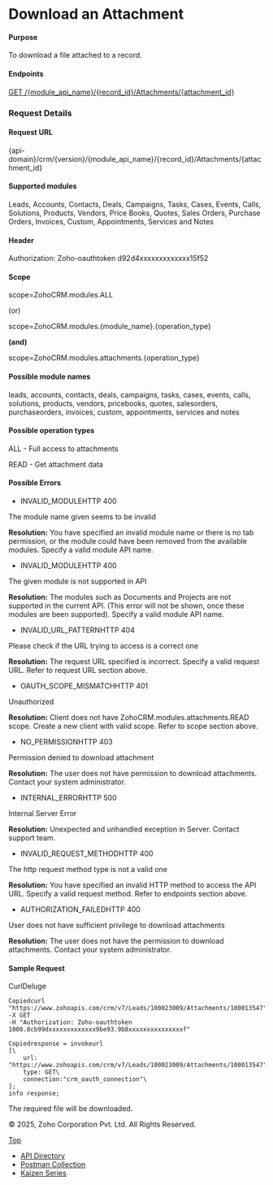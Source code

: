 
# Download an Attachment

#### Purpose

To download a file attached to a record.

#### Endpoints

[GET /{module\_api\_name}/{record\_id}/Attachments/{attachment\_id}](https://www.zoho.com/crm/developer/docs/api/v7/download-attachments.html)

### Request Details

#### Request URL

{api-domain}/crm/{version}/{module\_api\_name}/{record\_id}/Attachments/{attachment\_id}

#### Supported modules

Leads, Accounts, Contacts, Deals, Campaigns, Tasks, Cases, Events, Calls, Solutions, Products, Vendors, Price Books, Quotes, Sales Orders, Purchase Orders, Invoices, Custom, Appointments, Services and Notes

#### Header

Authorization: Zoho-oauthtoken d92d4xxxxxxxxxxxxx15f52

#### Scope

scope=ZohoCRM.modules.ALL

(or)

scope=ZohoCRM.modules.{module\_name}.{operation\_type}

**(and)**

scope=ZohoCRM.modules.attachments.{operation\_type}

#### Possible module names

leads, accounts, contacts, deals, campaigns, tasks, cases, events, calls, solutions, products, vendors, pricebooks, quotes, salesorders, purchaseorders, invoices, custom, appointments, services and notes

#### Possible operation types

ALL - Full access to attachments

READ - Get attachment data

#### Possible Errors

- INVALID\_MODULEHTTP 400



The module name given seems to be invalid

**Resolution:** You have specified an invalid module name or there is no tab permission, or the module could have been removed from the available modules. Specify a valid module API name.

- INVALID\_MODULEHTTP 400



The given module is not supported in API

**Resolution:** The modules such as Documents and Projects are not supported in the current API. (This error will not be shown, once these modules are been supported). Specify a valid module API name.

- INVALID\_URL\_PATTERNHTTP 404



Please check if the URL trying to access is a correct one

**Resolution:** The request URL specified is incorrect. Specify a valid request URL. Refer to request URL section above.

- OAUTH\_SCOPE\_MISMATCHHTTP 401



Unauthorized

**Resolution:** Client does not have ZohoCRM.modules.attachments.READ scope. Create a new client with valid scope. Refer to scope section above.

- NO\_PERMISSIONHTTP 403



Permission denied to download attachment

**Resolution:** The user does not have permission to download attachments. Contact your system administrator.

- INTERNAL\_ERRORHTTP 500



Internal Server Error

**Resolution:** Unexpected and unhandled exception in Server. Contact support team.

- INVALID\_REQUEST\_METHODHTTP 400



The http request method type is not a valid one

**Resolution:** You have specified an invalid HTTP method to access the API URL. Specify a valid request method. Refer to endpoints section above.

- AUTHORIZATION\_FAILEDHTTP 400



User does not have sufficient privilege to download attachments

**Resolution:** The user does not have the permission to download attachments. Contact your system administrator.


#### Sample Request

CurlDeluge

``` curl
Copiedcurl "https://www.zohoapis.com/crm/v7/Leads/100023009/Attachments/100013547"
-X GET
-H "Authorization: Zoho-oauthtoken 1000.8cb99dxxxxxxxxxxxxx9be93.9b8xxxxxxxxxxxxxxxf"
```

``` deluge
Copiedresponse = invokeurl
[\
	url: "https://www.zohoapis.com/crm/v7/Leads/100023009/Attachments/100013547"\
	type: GET\
	connection:"crm_oauth_connection"\
];
info response;
```

The required file will be downloaded.

© 2025, Zoho Corporation Pvt. Ltd. All Rights Reserved.

[Top](https://www.zoho.com/crm/developer/docs/api/v7/download-attachments.html#top)

- [API Directory](https://www.zoho.com/crm/developer/docs/api-directory.html?source_from=qlink_)
- [Postman Collection](https://www.postman.com/zohocrmdevelopers/workspace/zoho-crm-developers/overview?source_from=qlink_)
- [Kaizen Series](https://www.zoho.com/crm/developer/docs/kaizen-series-directory.html?source_from=qlink_)